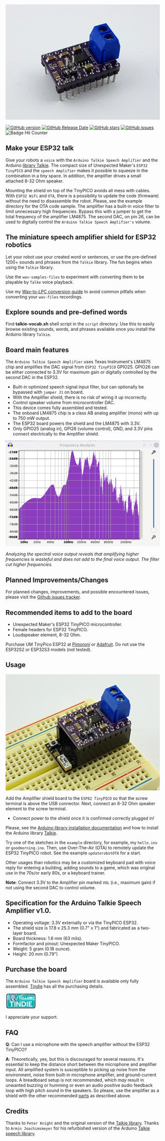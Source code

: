 ![audio-shield](./images/3d-view-audio-lm4875.jpg)

[![GitHub version](https://img.shields.io/github/release/berrak/Arduino-Talkie-Speech-Amplifier.svg?logo=github&logoColor=ffffff)](https://github.com/berrak/Arduino-Talkie-Speech-Amplifier/releases/latest)
[![GitHub Release Date](https://img.shields.io/github/release-date/berrak/Arduino-Talkie-Speech-Amplifier.svg?logo=github&logoColor=ffffff)](https://github.com/berrak/Arduino-Talkie-Speech-Amplifier/releases/latest)
[![GitHub stars](https://img.shields.io/github/stars/berrak/Arduino-Talkie-Speech-Amplifier.svg?logo=github&logoColor=ffffff)](https://github.com/berrak/Arduino-Talkie-Speech-Amplifier/stargazers)
[![GitHub issues](https://img.shields.io/github/issues/berrak/Arduino-Talkie-Speech-Amplifier.svg?logo=github&logoColor=ffffff)](https://github.com/berrak/Arduino-Talkie-Speech-Amplifier/issues)
![Badge Hit Counter](https://visitor-badge.laobi.icu/badge?page_id=berrak_Arduino-Talkie-Speech-Amplifier)

## Make your ESP32 talk

Give your robots a `voice` with the `Arduino Talkie Speech Amplifier` and the Arduino [library Talkie](https://github.com/ArminJo/Talkie). The compact size of Unexpected Maker's `ESP32 TinyPICO` and the `speech Amplifier` makes it possible to squeeze in the combination in a tiny space. In addition, the amplifier drives a small attached 8-32 Ohm speaker. 

Mounting the shield on top of the TinyPICO avoids all mess with cables.
With `ESP32 WiFi` and `OTA`, there is a possibility to update the code (firmware) without the need to disassemble the robot. Please, see the example directory for the OTA code sample. The amplifier has a built-in voice filter to limit unnecessary high frequencies. Bypass this with a jumper to get the total frequency of the amplifier LM4875. The second DAC, on pin 26, can be used to digitally control the `Arduino Talkie Speech Amplifier's` volume.

## The miniature speech amplifier shield for ESP32 robotics

Let your robot use your created word or sentences, or use the pre-defined 1200+ sounds and phrases from the `Talkie` library. The fun begins when using the `Talkie` library.

Use the `wav-samples-files` to experiment with converting them to be playable by `Talke` voice playback.

Use my [Wav-to-LPC conversion guide](https://github.com/berrak/wav-files-to-arduino-talkie-lpc) to avoid common pitfalls when converting your `wav-files` recordings.

## Explore sounds and pre-defined words

Find **talkie-vocab.sh** shell script in the `script` directory. Use this to easily browse existing sounds, words, and phrases available once you install the Arduino library `Talkie`.

## Board main features

The `Arduino Talkie Speech Amplifier` uses Texas Instrument's LM4875 chip and amplifies the DAC signal from `ESP32 TinyPICO` GPIO25. GPIO26 can be either connected to 3.3V for maximum gain or digitally controlled by the second DAC in the ESP32.

- Built-in optimized speech signal input filter, but can optionally be bypassed with `jumper J1` on board.
- With the Amplifier shield, there is no risk of wiring it up incorrectly.
- Control speaker volume from microcontroller DAC.
- This device comes fully assembled and tested.
- The onboard LM4875 chip is a class AB analog amplifier (mono) with up to 750 mW output.
- The ESP32 board powers the shield and the LM4875 with 3.3V.
- Only GPIO25 (analog in), GPI26 (volume control), GND, and 3.3V pins connect electrically to the Amplifier shield.

![voice-spectrum](./images/voice-spectrum.png)

*Analyzing the spectral voice output reveals that amplifying higher frequencies is
wasteful and does not add to the final voice output. The filter cut higher frequencies.*

## Planned Improvements/Changes

For planned changes, improvements, and possible encountered issues, please visit the [Github issues tracker](https://github.com/berrak/Arduino-Talkie-Speech-Amplifier/issues).

## Recommended items to add to the board

- Unexpected Maker's ESP32 TinyPICO microcontroller.
- Female headers for ESP32 TinyPICO.
- Loudspeaker element, 8-32 Ohm.

Purchase UM TinyPico ESP32 at [Pimoroni](https://shop.pimoroni.com/products/tinypico-v2?variant=39285089534035) or [Adafruit](https://www.adafruit.com/?q=TinyPico+ESP32&sort=BestMatch). Do not use the ESP32S2 or ESP32S3 models (not tested).

## Usage

![amplifier-shield](./images/3d-view-audio-shield-v2.jpg)

Add the Amplifier shield board to the `ESP82 TinyPICO` so that the screw terminal is above the USB connector. Next, connect an 8-32 Ohm speaker element to the screw terminal.

- Connect power to the shield once it is confirmed correctly plugged in! 

Please, see the [Arduino library installation documentation](https://docs.arduino.cc/software/ide-v1/tutorials/installing-libraries) and how to install the Arduino library [Talkie](https://github.com/ArminJo/Talkie/).

Try one of the sketches in the `example` directory, for example, my `hello.ino` or `goodmorning.ino`. Then, use Over-The-Air (OTA) to remotely update the ESP32 TinyPICO robot. See the example `updaterobotOTA` for a start.

Other usages than robotics may be a customized keyboard pad with voice reply for entering a building, adding sounds to a game, which was original use in the 70s/or early 80s, or a keyboard trainer.

**Note**: Connect 3.3V to the Amplifier pin marked `VOL` (i.e., maximum gain) if not using the second DAC to control volume.

## Specification for the Arduino Talkie Speech Amplifier v1.0.

* Operating voltage: 3.3V externally or via the TinyPICO ESP32.
* The shield size is 17.8 x 25.3 mm (0.7" x 1") and fabricated as a two-layer board.
* Board thickness: 1.6 mm (63 mils).
* Formfactor and pinout: Unexpected Maker TinyPICO.
* Weight: 5 gram (0.18 ounce).
* Height: 20 mm (0.79")

## Purchase the board

The `Arduino Talkie Speech Amplifier` board is available only fully assembled. [Tindie](https://www.tindie.com/products/28296/) has all the purchasing details.

[![Tindie](./images/tindie-small.png)](https://www.tindie.com/products/28296/)

I appreciate your support.

## FAQ

**Q**: Can I use a microphone with the speech amplifier without the ESP32 TinyPICO?

**A**: Theoretically, yes, but this is discouraged for several reasons. It's essential to keep the distance short between the microphone and amplifier input. All amplified system is susceptible to picking up noise from the environment, noise from built-in microphone amplifier, and ground-current loops. A breadboard setup is not recommended, which *may* result in unwanted buzzing or humming or even an audio positive audio feedback loop with high pitch sound in the speakers. So please, use the amplifier as a shield with the other recommended [parts](https://github.com/berrak/Arduino-Talkie-Speech-Amplifier#suggested-items-to-add-to-the-board) as described above.  

## Credits

Thanks to `Peter Knight` and the original version of the [Talkie library](https://github.com/going-digital/Talkie).
Thanks to `Armin Joachimsmeyer` for his refurbished version of the Arduino [Talkie speech library](https://github.com/ArminJo/Talkie).


